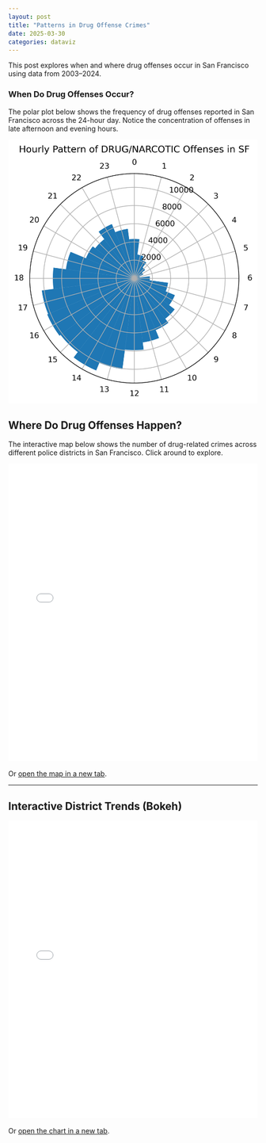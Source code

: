 ```yaml
---
layout: post
title: "Patterns in Drug Offense Crimes"
date: 2025-03-30
categories: dataviz
---
```



This post explores when and where drug offenses occur in San Francisco using data from 2003–2024.

<!-- Visualization and content will go here -->

### When Do Drug Offenses Occur?

The polar plot below shows the frequency of drug offenses reported in San Francisco across the 24-hour day. Notice the concentration of offenses in late afternoon and evening hours.

![Polar Plot of Drug Offenses](/assets/img/drug_hourly_polar.png)


## Where Do Drug Offenses Happen?

The interactive map below shows the number of drug-related crimes across different police districts in San Francisco. Click around to explore.

<iframe src="/assets/drug_map.html" width="100%" height="600" frameborder="0"></iframe>

Or [open the map in a new tab](/assets/drug_map.html).

---

## Interactive District Trends (Bokeh)

<iframe src="/assets/drug_trends_bars.html" width="100%" height="600" frameborder="0"></iframe>

Or [open the chart in a new tab](/assets/drug_trends_bars.html).

